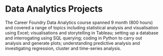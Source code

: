# Data Analytics Projects
The Career Foundry Data Analytics course spanned 9 month (800 hours) and covered a range of topics including statistical analysis and visualisation using Excel; visualisations and storytelling in Tableau; setting up a database and interrogating using SQL querying; coding in Python to carry out analysis and generate plots; understanding predictive analysis and investigating regression, cluster and time-series analysis.
